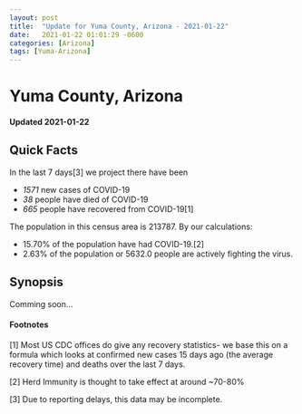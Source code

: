 ```yaml
---
layout: post
title:  "Update for Yuma County, Arizona - 2021-01-22"
date:   2021-01-22 01:01:29 -0600
categories: [Arizona]
tags: [Yuma-Arizona]
---
```


# Yuma County, Arizona
#### Updated 2021-01-22

## Quick Facts

In the last 7 days[3] we project there have been
- *1571* new cases of COVID-19
- *38* people have died of COVID-19
- *665* people have recovered from COVID-19[1]

The population in this census area is 213787. By our calculations:
- 15.70% of the population have had COVID-19.[2]
- 2.63% of the population or 5632.0 people are actively fighting the virus.

## Synopsis

Comming soon...


#### Footnotes

[1] Most US CDC offices do give any recovery statistics- we base this on a formula which looks at confirmed new cases
15 days ago (the average recovery time) and deaths over the last 7 days.

[2] Herd Immunity is thought to take effect at around ~70-80%

[3] Due to reporting delays, this data may be incomplete.
 
    